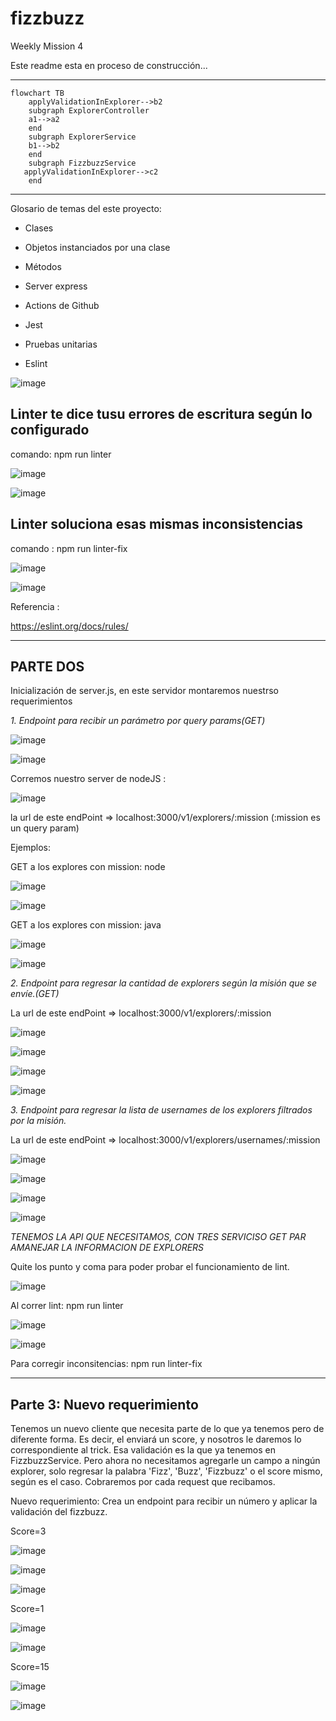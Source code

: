 # fizzbuzz
Weekly Mission 4

Este readme esta en proceso de construcción...


---




```mermaid
flowchart TB
    applyValidationInExplorer-->b2
    subgraph ExplorerController
    a1-->a2
    end
    subgraph ExplorerService
    b1-->b2
    end
    subgraph FizzbuzzService
   applyValidationInExplorer-->c2
    end
```


---

Glosario de temas del este proyecto:

- Clases

- Objetos instanciados por una clase

- Métodos

- Server express

- Actions de Github

- Jest

- Pruebas unitarias

- Eslint


![image](https://user-images.githubusercontent.com/99162884/166895204-7ee4cbfd-9b0b-4bdb-a04c-83b4d30b6fb1.png)


## Linter te dice tusu errores de escritura según lo configurado

comando: npm run linter

![image](https://user-images.githubusercontent.com/99162884/166895847-15e7daeb-0b9a-47f4-bb8b-0ae864f02103.png)


![image](https://user-images.githubusercontent.com/99162884/166896153-f3bd63f8-7e8f-4450-b999-f8e65c2c1fb6.png)


## Linter soluciona esas mismas inconsistencias

comando : npm run linter-fix

![image](https://user-images.githubusercontent.com/99162884/166896283-434651fd-1679-46b0-ab7a-28a51ebb7775.png)


![image](https://user-images.githubusercontent.com/99162884/166896316-46b37617-5ea0-471c-b5ee-1289d09d7d58.png)


Referencia :

https://eslint.org/docs/rules/

---

## PARTE DOS


Inicialización de server.js, en este servidor montaremos nuestrso requerimientos

_1. Endpoint para recibir un parámetro por query params(GET)_


![image](https://user-images.githubusercontent.com/99162884/167069994-2ebfff19-354d-4f81-a162-41f6dc4b9767.png)


![image](https://user-images.githubusercontent.com/99162884/167070099-d0102a89-61ea-44e5-854c-82f60a2f5e19.png)


Corremos nuestro server de nodeJS :

![image](https://user-images.githubusercontent.com/99162884/167070181-6ac4a947-47d2-43e0-8bd2-bbdf6de507aa.png)


la url de este endPoint =>  localhost:3000/v1/explorers/:mission (:mission es un query param)

Ejemplos:

GET a los explores con mission: node

![image](https://user-images.githubusercontent.com/99162884/167070204-7f053965-991a-4538-afa7-e3f3f4c2ddbd.png)


![image](https://user-images.githubusercontent.com/99162884/167070294-0ed1d732-8f48-4e03-994a-5aff21144d0d.png)


GET a los explores con mission: java

![image](https://user-images.githubusercontent.com/99162884/167070359-b32e1148-f785-4fc4-9280-7286e5dc15a4.png)


![image](https://user-images.githubusercontent.com/99162884/167070370-7c82c7ed-b058-449a-8646-47c82f58ee76.png)



_2. Endpoint para regresar la cantidad de explorers según la misión que se envíe.(GET)_

La url de este endPoint => localhost:3000/v1/explorers/:mission


![image](https://user-images.githubusercontent.com/99162884/167233118-5b31d928-2d74-44b7-acd6-6b0d34b6585c.png)

![image](https://user-images.githubusercontent.com/99162884/167233126-0868d69a-2771-4f67-b5b1-c0a806c9ac93.png)

![image](https://user-images.githubusercontent.com/99162884/167233132-9c28639d-5b25-4033-8289-dde2bd6a0231.png)

![image](https://user-images.githubusercontent.com/99162884/167233136-8063f380-a7b6-4b7f-82cd-c9345a9d2652.png)



_3. Endpoint para regresar la lista de usernames de los explorers filtrados por la misión._

La url de este endPoint => localhost:3000/v1/explorers/usernames/:mission

![image](https://user-images.githubusercontent.com/99162884/167233533-a64e7c63-ef6d-4c6e-bb43-523a89e7b46a.png)

![image](https://user-images.githubusercontent.com/99162884/167233539-eeaf5417-c1a2-4cb8-bf62-de7743999321.png)

![image](https://user-images.githubusercontent.com/99162884/167233546-0c1c73d4-b5e4-40f8-a3a1-cca361cb94f2.png)

![image](https://user-images.githubusercontent.com/99162884/167233554-ac4679ca-c2d0-4450-b317-ab76a5acd408.png)


_TENEMOS LA API QUE NECESITAMOS, CON TRES SERVICISO GET PAR AMANEJAR LA INFORMACION DE EXPLORERS_

Quite los punto y coma para poder probar el funcionamiento de lint.

![image](https://user-images.githubusercontent.com/99162884/167233766-3dae6d74-4999-4e46-9669-4a39ac7a1d55.png)

Al correr lint: npm run linter

![image](https://user-images.githubusercontent.com/99162884/167233925-5c1a4252-521f-460f-8e46-685effeccf7a.png)

![image](https://user-images.githubusercontent.com/99162884/167233936-ceef5366-770a-400c-98c9-c811c81e1435.png)



Para corregir inconsitencias: npm run linter-fix


---

## Parte 3: Nuevo requerimiento

Tenemos un nuevo cliente que necesita parte de lo que ya tenemos pero de diferente forma. Es decir, el enviará un score, y nosotros le daremos lo correspondiente al trick. Esa validación es la que ya tenemos en FizzbuzzService. Pero ahora no necesitamos agregarle un campo a ningún explorer, solo regresar la palabra 'Fizz', 'Buzz', 'Fizzbuzz' o el score mismo, según es el caso. Cobraremos por cada request que recibamos.

Nuevo requerimiento: Crea un endpoint para recibir un número y aplicar la validación del fizzbuzz.

Score=3

![image](https://user-images.githubusercontent.com/99162884/167237096-a688c506-2302-4223-97c3-33664f5feb32.png)


![image](https://user-images.githubusercontent.com/99162884/167237107-c6652565-015b-48c2-a230-09c176555d35.png)


![image](https://user-images.githubusercontent.com/99162884/167237113-48255918-13ad-4114-b6b4-7d50a6aea5f6.png)

Score=1

![image](https://user-images.githubusercontent.com/99162884/167237138-78c9e42e-dfc1-4f27-a06f-a29ae575bea3.png)

![image](https://user-images.githubusercontent.com/99162884/167237152-515e9072-b6bc-4eaa-93be-0d2341d4e7cd.png)

Score=15

![image](https://user-images.githubusercontent.com/99162884/167237170-9e69bbea-f217-4742-a4c0-ffdc097447ae.png)

![image](https://user-images.githubusercontent.com/99162884/167237177-aad94ac5-d83a-4e6f-a0a1-71ff261a56de.png)





